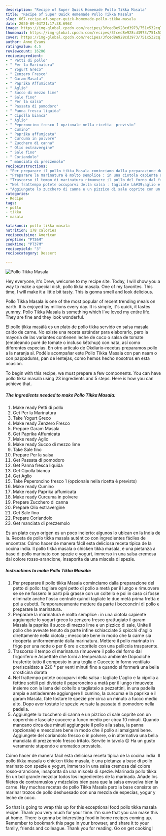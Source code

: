 ```yaml
---
description: "Recipe of Super Quick Homemade Pollo Tikka Masala"
title: "Recipe of Super Quick Homemade Pollo Tikka Masala"
slug: 667-recipe-of-super-quick-homemade-pollo-tikka-masala
date: 2020-09-03T21:17:38.696Z
image: https://img-global.cpcdn.com/recipes/3fced8e928cd3973/751x532cq70/pollo-tikka-masala-recipe-main-photo.jpg
thumbnail: https://img-global.cpcdn.com/recipes/3fced8e928cd3973/751x532cq70/pollo-tikka-masala-recipe-main-photo.jpg
cover: https://img-global.cpcdn.com/recipes/3fced8e928cd3973/751x532cq70/pollo-tikka-masala-recipe-main-photo.jpg
author: Anne Evans
ratingvalue: 4.5
reviewcount: 16206
recipeingredient:
- " Petti di pollo"
- " Per la Marinatura"
- " Yogurt Greco"
- " Zenzero Fresco"
- " Garam Masala"
- " Paprika Affumicata"
- " Aglio"
- " Succo di mezzo lime"
- " Sale fino"
- " Per la salsa"
- " Passata di pomodoro"
- " Panna fresca liquida"
- " Cipolla bianca"
- " Aglio"
- " Peperoncino fresco 1 opzionale nella ricetta  previsto"
- " Cumino"
- " Paprika affumicata"
- " Curcuma in polvere"
- " Zucchero di canna"
- " Olio extravergine"
- " Sale fino"
- " Coriandolo"
- " manciata di prezzemolo"
recipeinstructions:
- "Per preparare il pollo tikka Masala cominciamo dalla preparazione del petto di pollo: tagliare ogni petto di pollo a metà per il lungo e rimuovere se se ne fossero le parti più grasse con un coltello e poi in caso ci fosse eliminate anche l&#39;osso centrale quindi tagliate le due metà prima fretta e poi a cubetti. Temporaneamente mettere da parte i bocconcini di pollo e preparare la marinatura."
- "Preparare la marinatura è molto semplice : in una ciotola capiente aggiungete lo yogurt greco lo zenzero fresco grattugiato il garam Masala la paprika il succo di mezzo lime e un pizzico di sale, Unite il pollo che avevate tenuto da parte infine schiacciate 3 spicchi d&#39;aglio direttamente nella ciotola ; mescolate bene in modo che la carne sia ricoperta uniformemente dalla marinatura. Mettere il pollo marinato in frigo per una notte o per 6 ore e copritelo con una pellicola trasparente."
- "Trascorso il tempo di marinatura rimuovere il pollo del forno dal frigorifero e Aspettate che torni a temperatura ambiente Dopodiché trasferite tutto il composto in una teglia e Cuocete in forno ventilato preriscaldato a 220 ° per venti minuti fino a quando si formerà una bella crosticina dorata"
- "Nel frattempo potete occuparvi della salsa : tagliate L&#39;aglio e la cipolla a fettine sottili poi dividete il peperoncino a metà per il lungo rimuovete insieme con la lama del coltello e tagliatelo a pezzettini, in una padella ampia e antiaderente aggiungere Il cumino, la curcuma e la paprika e il garam Masala, fate tostare le spezie per circa un minuto a fuoco medio alto. Dopo aver tostato le spezie versate la passata di pomodoro nella padella."
- "Aggiungete lo zucchero di canna e un pizzico di sale coprite con un coperchio e lasciate cuocere a fuoco medio per circa 10 minuti. Quando mancano circa due minuti aggiungete il pollo alla salsa, la panna (opzionale) e mescolare bene in modo che il pollo si amalgami bene. Aggiungete del coriandolo fresco o in polvere, o in alternativa una bella manciata di prezzemolo fresco tritato. Servite in tavola 😊 Ha un gusto veramente stupendo e aromatico provatelo."
categories:
- Recipe
tags:
- pollo
- tikka
- masala

katakunci: pollo tikka masala 
nutrition: 178 calories
recipecuisine: American
preptime: "PT36M"
cooktime: "PT37M"
recipeyield: "3"
recipecategory: Dessert

---
```



![Pollo Tikka Masala](https://img-global.cpcdn.com/recipes/3fced8e928cd3973/751x532cq70/pollo-tikka-masala-recipe-main-photo.jpg)

Hey everyone, it's Drew, welcome to my recipe site. Today, I will show you a way to make a special dish, pollo tikka masala. One of my favorites. This time, I will make it a little bit tasty. This is gonna smell and look delicious.

Pollo Tikka Masala is one of the most popular of recent trending meals on earth. It is enjoyed by millions every day. It is simple, it's quick, it tastes yummy. Pollo Tikka Masala is something which I've loved my entire life. They are fine and they look wonderful.

El pollo ṭikka masālā es un plato de pollo tikka servido en salsa masala caldo de carne. No existe una receta estándar para elaborarlo, pero la mayoría de las variantes contienen leche de coco o salsa de tomate (empleando puré de tomate o incluso kétchup) con nata, así como diferentes especias. En otro artículo de Okdiario-recetas preparamos pollo a la naranja al. Podéis acompañar este Pollo Tikka Masala con pan naam o con pappadums, pan de lentejas, como hemos hecho nosotros en esta ocasión.


To begin with this recipe, we must prepare a few components. You can have pollo tikka masala using 23 ingredients and 5 steps. Here is how you can achieve that.

<!--inarticleads1-->

##### The ingredients needed to make Pollo Tikka Masala:

1. Make ready  Petti di pollo
1. Get  Per la Marinatura
1. Take  Yogurt Greco
1. Make ready  Zenzero Fresco
1. Prepare  Garam Masala
1. Get  Paprika Affumicata
1. Make ready  Aglio
1. Make ready  Succo di mezzo lime
1. Take  Sale fino
1. Prepare  Per la salsa
1. Get  Passata di pomodoro
1. Get  Panna fresca liquida
1. Get  Cipolla bianca
1. Get  Aglio
1. Take  Peperoncino fresco 1 (opzionale nella ricetta è previsto)
1. Make ready  Cumino
1. Make ready  Paprika affumicata
1. Make ready  Curcuma in polvere
1. Prepare  Zucchero di canna
1. Prepare  Olio extravergine
1. Get  Sale fino
1. Prepare  Coriandolo
1. Get  manciata di prezzemolo


Es un plato cuyo origen es un poco incierto: algunos lo ubican en la India de la. Receta de pollo tikka masala auténtico con ingredientes fáciles de encontrar. Cómo hacer de manera fácil esta deliciosa receta típica de la cocina india. Il pollo tikka masala o chicken tikka masala, è una pietanza a base di pollo marinato con spezie e yogurt, immerso in una salsa cremosa dal colore rosso-arancione, insaporita da una miscela di spezie. 

<!--inarticleads2-->

##### Instructions to make Pollo Tikka Masala:

1. Per preparare il pollo tikka Masala cominciamo dalla preparazione del petto di pollo: tagliare ogni petto di pollo a metà per il lungo e rimuovere se se ne fossero le parti più grasse con un coltello e poi in caso ci fosse eliminate anche l&#39;osso centrale quindi tagliate le due metà prima fretta e poi a cubetti. Temporaneamente mettere da parte i bocconcini di pollo e preparare la marinatura.
1. Preparare la marinatura è molto semplice : in una ciotola capiente aggiungete lo yogurt greco lo zenzero fresco grattugiato il garam Masala la paprika il succo di mezzo lime e un pizzico di sale, Unite il pollo che avevate tenuto da parte infine schiacciate 3 spicchi d&#39;aglio direttamente nella ciotola ; mescolate bene in modo che la carne sia ricoperta uniformemente dalla marinatura. Mettere il pollo marinato in frigo per una notte o per 6 ore e copritelo con una pellicola trasparente.
1. Trascorso il tempo di marinatura rimuovere il pollo del forno dal frigorifero e Aspettate che torni a temperatura ambiente Dopodiché trasferite tutto il composto in una teglia e Cuocete in forno ventilato preriscaldato a 220 ° per venti minuti fino a quando si formerà una bella crosticina dorata
1. Nel frattempo potete occuparvi della salsa : tagliate L&#39;aglio e la cipolla a fettine sottili poi dividete il peperoncino a metà per il lungo rimuovete insieme con la lama del coltello e tagliatelo a pezzettini, in una padella ampia e antiaderente aggiungere Il cumino, la curcuma e la paprika e il garam Masala, fate tostare le spezie per circa un minuto a fuoco medio alto. Dopo aver tostato le spezie versate la passata di pomodoro nella padella.
1. Aggiungete lo zucchero di canna e un pizzico di sale coprite con un coperchio e lasciate cuocere a fuoco medio per circa 10 minuti. Quando mancano circa due minuti aggiungete il pollo alla salsa, la panna (opzionale) e mescolare bene in modo che il pollo si amalgami bene. Aggiungete del coriandolo fresco o in polvere, o in alternativa una bella manciata di prezzemolo fresco tritato. Servite in tavola 😊 Ha un gusto veramente stupendo e aromatico provatelo.


Cómo hacer de manera fácil esta deliciosa receta típica de la cocina india. Il pollo tikka masala o chicken tikka masala, è una pietanza a base di pollo marinato con spezie e yogurt, immerso in una salsa cremosa dal colore rosso-arancione, insaporita da una miscela di spezie. Marinada pollo tikka: En un bol grande mezclar todos los ingredientes de la marinada. Añade los filetes de contramuslos y mézclalos bien para que la salsa envuelva bien la carne. Hay muchas recetas de pollo Tikka Masala pero la base consiste en marinar trozos de pollo deshuesado con una mezcla de especias, yogur y leche de coco. 

So that is going to wrap this up for this exceptional food pollo tikka masala recipe. Thank you very much for your time. I'm sure that you can make this at home. There is gonna be interesting food in home recipes coming up. Remember to bookmark this page in your browser, and share it to your family, friends and colleague. Thank you for reading. Go on get cooking!
